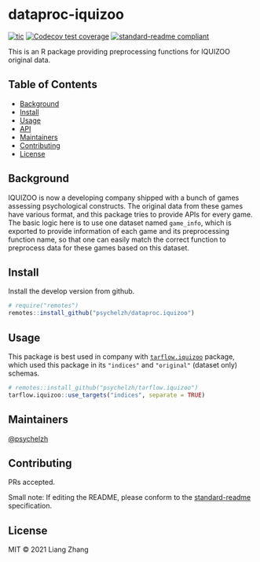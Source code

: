 # dataproc-iquizoo

[![tic](https://github.com/psychelzh/dataproc.iquizoo/workflows/tic/badge.svg?branch=master)](https://github.com/psychelzh/dataproc.iquizoo/actions)
[![Codecov test coverage](https://codecov.io/gh/psychelzh/dataproc.iquizoo/branch/master/graph/badge.svg)](https://codecov.io/gh/psychelzh/dataproc.iquizoo?branch=master)
[![standard-readme compliant](https://img.shields.io/badge/standard--readme-OK-green.svg?style=flat-square)](https://github.com/RichardLitt/standard-readme)

This is an R package providing preprocessing functions for IQUIZOO original data.

## Table of Contents

- [Background](#background)
- [Install](#install)
- [Usage](#usage)
- [API](#api)
- [Maintainers](#maintainers)
- [Contributing](#contributing)
- [License](#license)

## Background

IQUIZOO is now a developing company shipped with a bunch of games assessing psychological constructs. The original data from these games have various format, and this package tries to provide APIs for every game. The basic logic here is to use one dataset named `game_info`, which is exported to provide information of each game and its preprocessing function name, so that one can easily match the correct function to preprocess data for these games based on this dataset.

## Install

Install the develop version from github.

```r
# require("remotes")
remotes::install_github("psychelzh/dataproc.iquizoo")
```

## Usage

This package is best used in company with [`tarflow.iquizoo`](https://github.com/psychelzh/tarflow.iquizoo) package, which used this package in its `"indices"` and `"original"` (dataset only) schemas.

```r
# remotes::install_github("psychelzh/tarflow.iquizoo")
tarflow.iquizoo::use_targets("indices", separate = TRUE)
```

## Maintainers

[@psychelzh](https://github.com/psychelzh)

## Contributing

PRs accepted.

Small note: If editing the README, please conform to the [standard-readme](https://github.com/RichardLitt/standard-readme) specification.

## License

MIT © 2021 Liang Zhang
